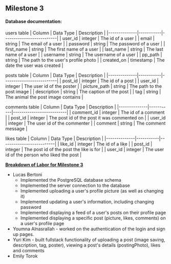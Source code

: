 ## Milestone 3

#### Database documentation:
users table
| Column       | Data Type | Description              |
|--------------|-----------|--------------------------|
| user_id      | integer   | The id of a user         |
| email | string   | The email of a user |
| password | string | The password of a user |
| first_name | string | The first name of a user |
| last_name | string | The last name of a user |
| username | string | The username of a user |
| pp_path | string | The path to the user's profile photo |
| created_on | timestamp | The date the user was created |

posts table
| Column       | Data Type | Description              |
|--------------|-----------|--------------------------|
| post_id      | integer   | The id of a post         |
| user_id | integer   | The user id of the poster |
| picture_path | string   | The path to the post image |
| description | string | The caption of the post |
| tag | string | The animal the post image contains |

comments table
| Column       | Data Type | Description              |
|--------------|-----------|--------------------------|
| comment_id      | integer   | The id of a comment         |
| post_id | integer   | The post id of the post it was commented on |
| user_id | integer | The user id of the commenter |
| comment | string | The comment message |

likes table
| Column       | Data Type | Description              |
|--------------|-----------|--------------------------|
| like_id      | integer   | The id of a like         |
| post_id | integer   | The post id of the post the like is for |
| user_id | integer | The user id of the person who liked the post |

<ins>**Breakdown of Labor for Milestone 3**</ins> <br>

* Lucas Bertoni
  - Implemented the PostgreSQL database schema
  - Implemented the server connection to the database
  - Implemented uploading a user's profile picture (as well as changing it)
  - Implemented updating a user's information, including changing password
  - Implemented displaying a feed of a user's posts on their profile page
  - Implemented displaying a specific post (picture, likes, comments) on a user's profile page
* Youmna Alnasrallah - worked on the authentication of the login and sign up pages. 
* Yuri Kim - built fullstack functionality of uploading a post (image saving, description, tag, poster), viewing a post's details (postingPhoto), likes and comments
* Emily Torok
